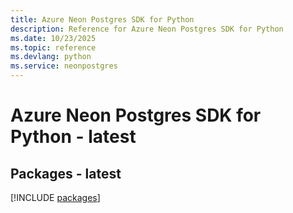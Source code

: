 ```yaml
---
title: Azure Neon Postgres SDK for Python
description: Reference for Azure Neon Postgres SDK for Python
ms.date: 10/23/2025
ms.topic: reference
ms.devlang: python
ms.service: neonpostgres
---
```

# Azure Neon Postgres SDK for Python - latest
## Packages - latest
[!INCLUDE [packages](neon-postgres-index.md)]